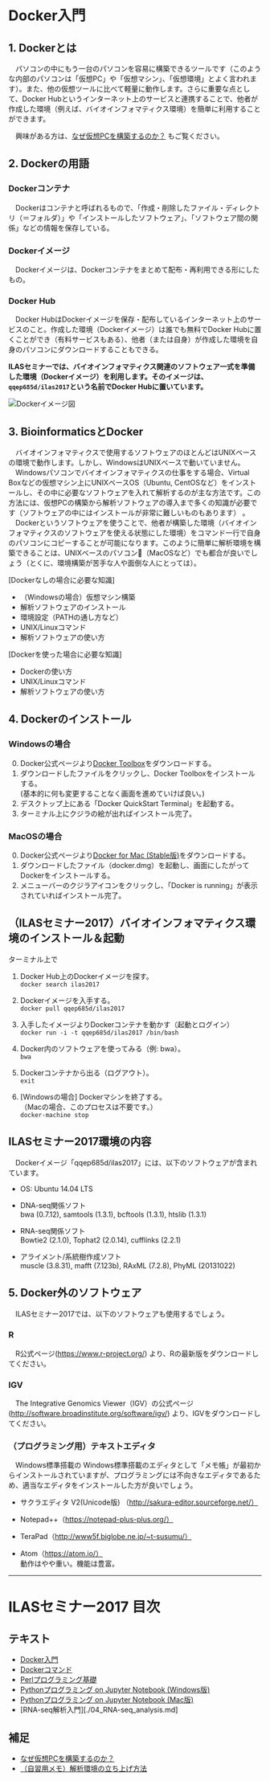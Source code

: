 # Docker入門

## 1. Dockerとは
　パソコンの中にもう一台のパソコンを容易に構築できるツールです（このような内部のパソコンは「仮想PC」や「仮想マシン」、「仮想環境」とよく言われます）。また、他の仮想ツールに比べて軽量に動作します。さらに重要な点として、Docker Hubというインターネット上のサービスと連携することで、他者が作成した環境（例えば、バイオインフォマティクス環境）を簡単に利用することができます。

　興味がある方は、[なぜ仮想PCを構築するのか？](./XX_Why_use_docker.md) もご覧ください。

## 2. Dockerの用語
### Dockerコンテナ
　Dockerはコンテナと呼ばれるもので、「作成・削除したファイル・ディレクトリ（＝フォルダ）」や「インストールしたソフトウェア」、「ソフトウェア間の関係」などの情報を保存している。

### Dockerイメージ
　Dockerイメージは、Dockerコンテナをまとめて配布・再利用できる形にしたもの。

### Docker Hub
　Docker HubはDockerイメージを保存・配布しているインターネット上のサービスのこと。作成した環境（Dockerイメージ）は誰でも無料でDocker Hubに置くことができ（有料サービスもある）、他者（または自身）が作成した環境を自身のパソコンにダウンロードすることもできる。

__ILASセミナーでは、バイオインフォマティクス関連のソフトウェア一式を準備した環境（Dockerイメージ）を利用します。そのイメージは、`qqep685d/ilas2017`という名前でDocker Hubに置いています。__

![Dockerイメージ図](../Images/docker1.png "Dockerイメージ図")

## 3. BioinformaticsとDocker
　バイオインフォマティクスで使用するソフトウェアのほとんどはUNIXベースの環境で動作します。しかし、WindowsはUNIXベースで動いていません。  
　Windowsパソコンでバイオインフォマティクスの仕事をする場合、Virtual Boxなどの仮想マシン上にUNIXベースOS（Ubuntu, CentOSなど）をインストールし、その中に必要なソフトウェアを入れて解析するのが主な方法です。この方法には、仮想PCの構築から解析ソフトウェアの導入まで多くの知識が必要です（ソフトウェアの中にはインストールが非常に難しいものもあります） 。  
　Dockerというソフトウェアを使うことで、他者が構築した環境（バイオインフォマティクスのソフトウェアを使える状態にした環境）をコマンド一行で自身のパソコンにコピーすることが可能になります。このように簡単に解析環境を構築できることは、UNIXベースのパソコン（MacOSなど）でも都合が良いでしょう（とくに、環境構築が苦手な人や面倒な人にとっては）。



[Dockerなしの場合に必要な知識]
- （Windowsの場合）仮想マシン構築
- 解析ソフトウェアのインストール
- 環境設定（PATHの通し方など）
- UNIX/Linuxコマンド
- 解析ソフトウェアの使い方

[Dockerを使った場合に必要な知識]
- Dockerの使い方
- UNIX/Linuxコマンド
- 解析ソフトウェアの使い方


## 4. Dockerのインストール
### Windowsの場合
0. Docker公式ページより[Docker Toolbox](https://www.docker.com/products/docker-toolbox "Docker Toolbox")をダウンロードする。
0. ダウンロードしたファイルをクリックし、Docker Toolboxをインストールする。  
(基本的に何も変更することなく画面を進めていけば良い。)
0. デスクトップ上にある「Docker QuickStart Terminal」を起動する。
0. ターミナル上にクジラの絵が出ればインストール完了。

### MacOSの場合
0. Docker公式ページより[Docker for Mac (Stable版)](https://store.docker.com/editions/community/docker-ce-desktop-mac "Docker for Mac")をダウンロードする。
0. ダウンロードしたファイル（docker.dmg）を起動し、画面にしたがってDockerをインストールする。
0. メニューバーのクジラアイコンをクリックし、「Docker is running」が表示されていればインストール完了。

## （ILASセミナー2017）バイオインフォマティクス環境のインストール＆起動
ターミナル上で
1. Docker Hub上のDockerイメージを探す。  
`docker search ilas2017`  

1. Dockerイメージを入手する。  
`docker pull qqep685d/ilas2017`

1. 入手したイメージよりDockerコンテナを動かす（起動とログイン）  
`docker run -i -t qqep685d/ilas2017 /bin/bash`

1. Docker内のソフトウェアを使ってみる（例: bwa）。  
`bwa`

1. Dockerコンテナから出る（ログアウト）。  
`exit`

1. [Windowsの場合] Dockerマシンを終了する。  
（Macの場合、このプロセスは不要です。）  
`docker-machine stop`  


## ILASセミナー2017環境の内容
　Dockerイメージ「qqep685d/ilas2017」には、以下のソフトウェアが含まれています。

- OS: Ubuntu 14.04 LTS  

- DNA-seq関係ソフト  
bwa (0.7.12), samtools (1.3.1), bcftools (1.3.1), htslib (1.3.1)

- RNA-seq関係ソフト  
Bowtie2 (2.1.0), Tophat2 (2.0.14), cufflinks (2.2.1)

- アライメント/系統樹作成ソフト  
muscle (3.8.31), mafft (7.123b), RAxML (7.2.8), PhyML (20131022)

## 5. Docker外のソフトウェア
　ILASセミナー2017では、以下のソフトウェアも使用するでしょう。
### R
　R公式ページ(https://www.r-project.org/) より、Rの最新版をダウンロードしてください。

### IGV
　The Integrative Genomics Viewer（IGV）の公式ページ(http://software.broadinstitute.org/software/igv/) より、IGVをダウンロードしてください。

### （プログラミング用）テキストエディタ
　Windows標準搭載の
Windows標準搭載のエディタとして「メモ帳」が最初からインストールされていますが、プログラミングには不向きなエディタであるため、適当なエディタをインストールした方が良いでしょう。
- サクラエディタ V2(Unicode版) （http://sakura-editor.sourceforge.net/）
- Notepad++（https://notepad-plus-plus.org/）
- TeraPad（http://www5f.biglobe.ne.jp/~t-susumu/）

- Atom（https://atom.io/）  
動作はやや重い。機能は豊富。

---

# ILASセミナー2017 目次
## テキスト
- [Docker入門](./00_Starting_Docker.md)
- [Dockerコマンド](./01_Docker_Commands.md)
- [Perlプログラミング基礎](./02_Intro_Perl.md)
- [Pythonプログラミング on Jupyter Notebook (Windows版)](./03_1_Python_on_Jupyter_for_Windows.md)
- [Pythonプログラミング on Jupyter Notebook (Mac版)](./03_2_Python_on_Jupyter_for_Mac.md)
- [RNA-seq解析入門][./04_RNA-seq_analysis.md]

## 補足
- [なぜ仮想PCを構築するのか？](./XX_Why_use_docker.md)
- [（自習用メモ）解析環境の立ち上げ方法](./YY_Memo_for_self-training.md)
